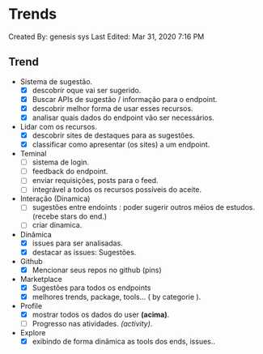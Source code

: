 # Trends

Created By: genesis sys
Last Edited: Mar 31, 2020 7:16 PM

## Trend

- Sistema de sugestão.
  - [x] descobrir oque vai ser sugerido.
  - [x] Buscar APIs de sugestão / informação para o endpoint.
  - [x] descobrir melhor forma de usar esses recursos.
  - [x] analisar quais dados do endpoint vão ser necessários.
- Lidar com os recursos.
  - [x] descobrir sites de destaques para as sugestões.
  - [x] classificar como apresentar (os sites) a um endpoint.
- Teminal
  - [ ] sistema de login.
  - [ ] feedback do endpoint.
  - [ ] enviar requisições, posts para o feed.
  - [ ] integrável a todos os recursos possíveis do aceite.
- Interação (Dinamica)
  - [ ] sugestões entre endoints : poder sugerir outros méios de estudos. (recebe stars do end.)
  - [ ] criar dinamica.
- Dinâmica
  - [x] issues para ser analisadas.
  - [x] destacar as issues: Sugestões.
- Github
  - [X] Mencionar seus repos no github (pins)
- Marketplace
  - [x] Sugestões para todos os endpoints
  - [x] melhores trends, package, tools... ( by categorie ).
- Profile
  - [x] mostrar todos os dados do user **(acima)**.
  - [ ] Progresso nas atividades. _(activity)_.
- Explore
  - [x] exibindo de forma dinâmica as tools dos ends, issues..
